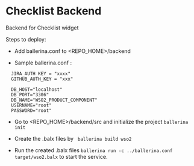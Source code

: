 # Checklist Backend

Backend for Checklist widget

Steps to deploy:

- Add ballerina.conf to <REPO_HOME>/backend 

- Sample ballerina.conf :
```
  JIRA_AUTH_KEY = "xxxx"
  GITHUB_AUTH_KEY = "xxx"

  DB_HOST="localhost"
  DB_PORT="3306"
  DB_NAME="WSO2_PRODUCT_COMPONENT"
  USERNAME="root"
  PASSWORD="root"
```

- Go to <REPO_HOME>/backend/src and initialize the project ```ballerina init``` 

- Create the .balx files by  ``` ballerina build wso2```

- Run the created .balx files ```ballerina run -c ../ballerina.conf target/wso2.balx``` to start the service.


